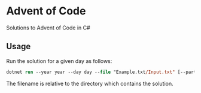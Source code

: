# Advent of Code

Solutions to Advent of Code in C#

## Usage

Run the solution for a given day as follows:

```ps
dotnet run --year year --day day --file "Example.txt/Input.txt" [--part 2] 
```

The filename is relative to the directory which contains the solution.
